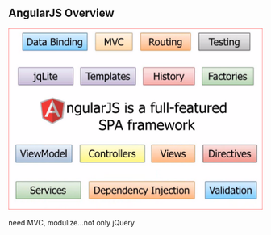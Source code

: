 ##  AngularJS Overview

![alt resources/angularjs/angularjs-overview.png](resources/angularjs/angularjs-overview.png) 
<!-- .element: class="medium-small" -->

<aside class="notes">
need MVC, modulize...not only jQuery  
</aside>